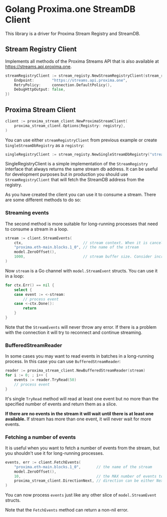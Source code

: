 # Golang Proxima.one StreamDB Client

This library is a driver for Proxima Stream Registry and StreamDB.

## Stream Registry Client
Implements all methods of the Proxima Streams API that is also available at https://streams.api.proxima.one.

```go
streamRegistryClient := stream_registy.NewStreamRegistryClient(stream_registy.Options{
    Endpoint:        "https://streams.api.proxima.one",
    RetryPolicy:     connection.DefaultPolicy(),
    DebugHttpOutput: false,
})
```

## Proxima Stream Client

```go
client := proxima_stream_client.NewProximaStreamClient(
	proxima_stream_client.Options{Registry: registry}, 
)
```
You can use either `streamRegistryClient` from previous example or create `SingleStreamDbRegistry` as a `registry`:
```go
singleRegistryClient := stream_registy.NewSingleStreamDbRegistry("streams.buh.apps.proxima.one:443")
```
SingleRegistryClient is a simple implementation of the `StreamRegistry` interface that always returns the same stream db address.
It can be useful for development purposes but in production you should use `StreamRegistryClient` that will fetch the StreamDB address from the registry.

As you have created the client you can use it to consume a stream. There are some different methods to do so:

### Streaming events
The second method is more suitable for long-running processes that need to consume a stream in a loop.
```go
stream := client.StreamEvents(
    ctx,                           // stream context. When it is cancelled the stream will be closed
    "proxima.eth-main.blocks.1_0", // the name of the stream
    model.ZeroOffset(),
    1000,                          // stream buffer size. Consider increasing it if you have unstable network connection
)
```
Now `stream` is a Go channel with `model.StreamEvent` structs. You can use it in a loop:
```go
for ctx.Err() == nil {
    select {
    case event := <-stream:
        // process event
    case <-ctx.Done():
        return
    }
}
```
Note that the `StreamEvents` will never throw any error. If there is a problem with the connection it will try to reconnect and continue streaming.

### BufferedStreamReader
In some cases you may want to read events in batches in a long-running process. In this case you can use `BufferedStreamReader`:
```go
reader := proxima_stream_client.NewBufferedStreamReader(stream)
for i := 0; ; i++ {
    events := reader.TryRead(50)
    // process event
}
```
It's single `TryRead` method will read at least one event but no more than the specified number of events and return them as a slice.

<b>If there are no events in the stream it will wait until there is at least one available.</b> If stream has more than one event, it will never wait for more events.

### Fetching a number of events
It is useful when you want to fetch a number of events from the stream, but you shouldn't use it for long-running processes.
```go
events, err := client.FetchEvents(
    "proxima.eth-main.blocks.1_0",       // the name of the stream
    model.ZeroOffset(),
    10,                                  // the MAX number of events to fetch
    proxima_stream_client.DirectionNext, // direction can be either Next or Last which means forward or backward
)
```
You can now process `events` just like any other slice of `model.StreamEvent` structs.

Note that the `FetchEvents` method can return a non-nil error.

